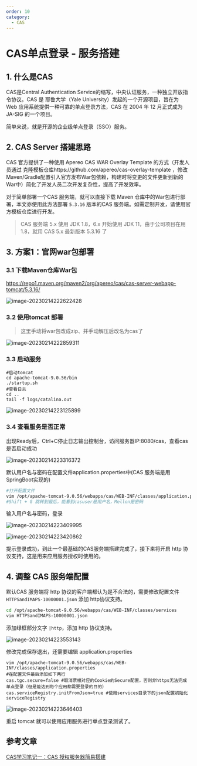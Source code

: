 ```yaml
---
order: 10
category:
  - CAS
---
```


# CAS单点登录 - 服务搭建

## 1. 什么是CAS

CAS是Central Authentication Service的缩写，中央认证服务，一种独立开放指令协议。CAS 是 耶鲁大学（Yale University）发起的一个开源项目，旨在为 Web 应用系统提供一种可靠的单点登录方法，CAS 在 2004 年 12 月正式成为 JA-SIG 的一个项目。

简单来说，就是开源的企业级单点登录（SSO）服务。

## 2. CAS Server 搭建思路

CAS 官方提供了一种使用 Apereo CAS WAR Overlay Template 的方式（开发人员通过 克隆模板仓库https://github.com/apereo/cas-overlay-template ，修改Maven/Gradle配置引入官方发布War包依赖，构建时将变更的文件更新到新的War中）简化了开发人员二次开发复杂性，提高了开发效率。

对于简单部署一个CAS 服务端，就可以直接下载 Maven 仓库中的War包进行部署，本文亦使用此方法部署 `5.3.16` 版本的CAS 服务端。如需定制开发，请使用官方模板仓库进行开发。

> CAS 服务端 5.x 使用 JDK 1.8，6.x 开始使用 JDK 11，由于公司项目在用1.8，就用 CAS 5.x 最新版本 5.3.16 了

## 3. 方案1：官网war包部署

### 3.1 下载Maven仓库War包

https://repo1.maven.org/maven2/org/apereo/cas/cas-server-webapp-tomcat/5.3.16/

![image-20230214222622428](https://zszblog.oss-cn-beijing.aliyuncs.com/zszblog/image-20230214222622428.png)

### 3.2 使用tomcat 部署

>这里手动将war包改成zip、并手动解压后改名为cas了

![image-20230214222859311](https://zszblog.oss-cn-beijing.aliyuncs.com/zszblog/image-20230214222859311.png)

### 3.3 启动服务

```
#启动tomcat
cd apache-tomcat-9.0.56/bin
./startup.sh
#查看日志
cd ..
tail -f logs/catalina.out

```

![image-20230214223125899](https://zszblog.oss-cn-beijing.aliyuncs.com/zszblog/image-20230214223125899.png)

### 3.4 查看服务是否正常

出现Ready后，Ctrl+C停止日志输出控制台，访问服务器IP:8080/cas，查看cas是否启动成功

![image-20230214223316372](https://zszblog.oss-cn-beijing.aliyuncs.com/zszblog/image-20230214223316372.png)

默认用户名与密码在配置文件application.properties中(CAS 服务端是用SpringBoot实现的)

```bash
#打开配置文件
vim /opt/apache-tomcat-9.0.56/webapps/cas/WEB-INF/classes/application.properties
#Shift + G 跳转到最后，能看到casuser是用户名，Mellon是密码
```

输入用户名与密码，登录

![image-20230214223409995](https://zszblog.oss-cn-beijing.aliyuncs.com/zszblog/image-20230214223409995.png)

![image-20230214223420862](https://zszblog.oss-cn-beijing.aliyuncs.com/zszblog/image-20230214223420862.png)

提示登录成功，到此一个最基础的CAS服务端搭建完成了，接下来将开启 http 协议支持，这是用来应用服务授权时使用的。

## 4. 调整 CAS 服务端配置

默认CAS 服务端将 http 协议的客户端都认为是不合法的，需要修改配置文件 `HTTPSandIMAPS-10000001.json` 添加 http协议支持。

```bash
cd /opt/apache-tomcat-9.0.56/webapps/cas/WEB-INF/classes/services
vim HTTPSandIMAPS-10000001.json
```

添加绿框部分文字 `|http`，添加 http 协议支持。

![image-20230214223553143](https://zszblog.oss-cn-beijing.aliyuncs.com/zszblog/image-20230214223553143.png)

修改完成保存退出，还需要编辑 application.properties

```properties
vim /opt/apache-tomcat-9.0.56/webapps/cas/WEB-INF/classes/application.properties
#在配置文件最后添加如下两行
cas.tgc.secure=false #取消票根对应的Cookie的Secure配置，否则非https无法完成单点登录（但是能达到每个应用都需要登录的目的）
cas.serviceRegistry.initFromJson=true #使用services目录下的json配置初始化serviceRegistry

```

![image-20230214223646403](https://zszblog.oss-cn-beijing.aliyuncs.com/zszblog/image-20230214223646403.png)

重启 tomcat 就可以使用应用服务进行单点登录测试了。

## 参考文章

[CAS学习笔记一：CAS 授权服务器简易搭建](https://www.cnblogs.com/hellxz/p/15740935.html)